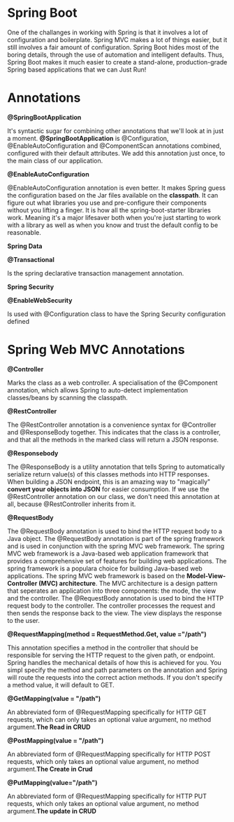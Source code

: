 # Spring Boot 
One of the challanges in working with Spring is that it involves a lot of configuration and boilerplate.
Spring MVC makes a lot of things easier, but it still involves a fair amount of configuration.
Spring Boot hides most of the boring details, through the use of automation and intelligent defaults.
Thus, Spring Boot makes it much easier to create a stand-alone, production-grade Spring based applications that we can Just Run!

# Annotations

**@SpringBootApplication**

It's syntactic sugar for combining other annotations that we'll look at in just a moment.
**@SpringBootApplication** is @Configuration, @EnableAutoConfiguration and 
@ComponentScan annotations combined, configured with their default attributes. We add this
annotation just once, to the main class of our application.

**@EnableAutoConfiguration**

@EnableAutoConfiguration annotation is even better. It makes Spring guess the configuration
based on the Jar files available on the **classpath**. It can figure out what
libraries you use and pre-configure their components without you lifting a finger.
It is how all the spring-boot-starter libraries work. Meaning it's a major lifesaver both
when you're just starting to work with a library as well as when you know and trust the default config
to be reasonable.

**Spring Data**

**@Transactional**

Is the spring declarative transaction management annotation.

**Spring Security**

**@EnableWebSecurity**

Is used with @Configuration class to have the Spring Security configuration defined

# **Spring Web MVC Annotations**

**@Controller**

Marks the class as a web controller. A specialisation of the @Component annotation,
which allows Spring to auto-detect implementation classes/beans by scanning the
classpath.

**@RestController**

The @RestController annotation is a convenience syntax for @Controller and @ResponseBody together.
This indicates that the class is a controller, and that all the methods in the marked class
will return a JSON response.

**@Responsebody**

The @ResponseBody is a utility annotation that tells Spring to automatically
serialize return value(s) of this classes methods into HTTP responses. When building
a JSON endpoint, this is an amazing way to "magically" **convert your objects into JSON** 
for easier consumption. If we use the @RestController annotation on our class, we don't need
this annotation at all, because @RestController inherits from it.

**@RequestBody**

The @RequestBody annotation is used to bind the HTTP request body to a Java object.
The @RequestBody annotation is part of the spring framework and is used in conjunction
with the spring MVC web framework. The spring MVC web framework is a Java-based web application
framework that provides a comprehensive set of features for building
web applications. The spring framework is a populara choice for building Java-based
web applications. The spring MVC web framework is based on the **Model-View-Controller
(MVC) architecture**. The MVC architecture is a design pattern that seperates an application
into three components: the mode, the view and the controller. The @RequestBody annotation is used to 
bind the HTTP request body to the controller. The controller processes the
request and then sends the response back to the view. The view displays the
response to the user.

**@RequestMapping(method = RequestMethod.Get, value ="/path")**

This annotation specifies a method in the controller that should be responsible for serving the
HTTP request to the given path, or endpoint. Spring handles the mechanical details of how this
is achieved for you. You simpl specify the method and path parameters on the 
annotation and Spring will route the requests into the correct
action methods. If you don't specify a method value, it will default to GET.

**@GetMapping(value = "/path")**

An abbreviated form of @RequestMapping specifically for HTTP GET requests, which can only takes
an optional value argument, no method argument.**The Read in CRUD**

**@PostMapping(value = "/path")**

An abbreviated form of @RequestMapping specifically for HTTP POST requests, which only 
takes an optional value argument, no method argument.**The Create in Crud**

**@PutMapping(value="/path")**

An abbreviated form of @RequestMapping specifically for HTTP PUT requests, which only takes an 
optional value argument, no method argument.**The update in CRUD**







